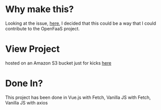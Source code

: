 # Why make this?

Looking at the issue, [here](https://github.com/openfaas/store/issues/13), I decided that this could be a way that I could contribute to the OpenFaaS project.

# View Project

hosted on an Amazon S3 bucket just for kicks [here](https://s3.amazonaws.com/basicbuckethkd987/index.html)

# Done In?

This project has been done in Vue.js with Fetch, Vanilla JS with Fetch, Vanilla JS with axios
